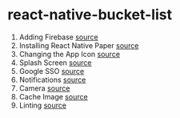 # react-native-bucket-list

1. Adding Firebase [source](https://docs.expo.io/guides/using-firebase/)
2. Installing React Native Paper [source](https://callstack.github.io/react-native-paper/getting-started.html)
3. Changing the App Icon [source](https://docs.expo.io/guides/app-icons/)
4. Splash Screen [source](https://docs.expo.io/guides/splash-screens/)
5. Google SSO [source](https://docs.expo.io/versions/latest/sdk/google-sign-in/)
6. Notifications [source](https://docs.expo.io/versions/latest/sdk/notifications/)
7. Camera [source](https://docs.expo.io/versions/latest/sdk/camera/)
8. Cache Image [source](https://github.com/wcandillon/react-native-expo-image-cache#readme)
9. Linting [source](https://medium.com/@killerchip0/react-native-typescript-with-eslint-and-prettier-e98d50585627)
